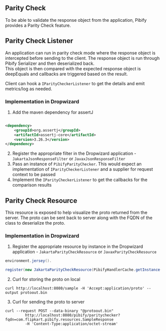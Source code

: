 ## Parity Check

To be able to validate the response object from the application, Pibify provides a Parity Check feature.

## Parity Check Listener

An application can run in parity check mode where the response object is intercepted before sending to the client.
The response object is run through Pibify Serializer and then deserialized back.  
This object is then compared with the expected response object is deepEquals and callbacks are triggered based on the
result.

Client can hook a `IParityCheckerListener` to get the details and emit metrics/log as needed.

### Implementation in Dropwizard

1. Add the maven dependency for assertJ

```xml

<dependency>
    <groupId>org.assertj</groupId>
    <artifactId>assertj-core</artifactId>
    <version>3.26.3</version>
</dependency>
```

2. Register the appropriate filter in the Dropwizard application - `JakartaJsonResponseFilter` or
   `JavaxJsonResponseFilter`
2. Pass an instance of `PibifyParityChecker`. This would expect an implementation of `IParityCheckerListener` and a
   supplier for request context to be passed
3. Implement the `IParityCheckerListener` to get the callbacks for the comparison results

## Parity Check Resource

This resource is exposed to help visualize the proto returned from the server.
The proto can be sent back to server along with the FQDN of the class to deserialize the proto.

### Implementation in Dropwizard

1. Register the appropriate resource by instance in the Dropwizard application - `JakartaParityCheckResource` or
   `JavaxParityCheckResource`

```java
environment.jersey().

register(new JakartaParityCheckResource(PibifyHandlerCache.getInstance()));
```

2. Curl for storing the proto on local

```
curl http://localhost:8080/sample -H 'Accept:application/proto' --output protoout.bin
```

3. Curl for sending the proto to server

```
curl --request POST --data-binary "@protoout.bin" 
         http://localhost:8080/pibify/paritychecker?fqdn=com.flipkart.pibify.resources.SampleResponse 
         -H 'Content-Type:application/octet-stream' 
```